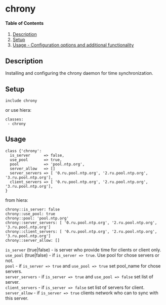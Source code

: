 # chrony

#### Table of Contents

1. [Description](#description)
2. [Setup](#setup)
3. [Usage - Configuration options and additional functionality](#usage)

## Description

Installing and configuring the chrony daemon for time synchronization.

## Setup

`include chrony`

or use hiera:

```
classes:
 - chrony
```

## Usage

```
class {'chrony':
  is_server      => false,
  use_pool       => true,
  pool           => 'pool.ntp.org',
  server_allow   => []
  server_servers => [ '0.ru.pool.ntp.org', '2.ru.pool.ntp.org', '3.ru.pool.ntp.org'],
  client_servers => [ '0.ru.pool.ntp.org', '2.ru.pool.ntp.org', '3.ru.pool.ntp.org'],
}
```

from hiera:

```
chrony::is_server: false
chrony::use_pool: true
chrony::pool: 'pool.ntp.org'
chrony::server_servers: [ '0.ru.pool.ntp.org', '2.ru.pool.ntp.org', '3.ru.pool.ntp.org']
chrony::client_servers: [ '0.ru.pool.ntp.org', '2.ru.pool.ntp.org', '3.ru.pool.ntp.org']
chrony::server_allow: []
```

`is_server` (true|false) - is server who provide time for clients or client only.  
`use_pool` (true|false) - if `is_server => true`. Use pool for chose servers or not.  
`pool` - if `is_server => true` and `use_pool => true` set pool_name for chose servers.  
`server_servers` - if `is_server => true` and `use_pool => false` set list of server.  
`client_servers` - if `is_server => false` set list of servers for client.  
`server_allow` - if `is_server => true` clients network who can to sync with this server.  
